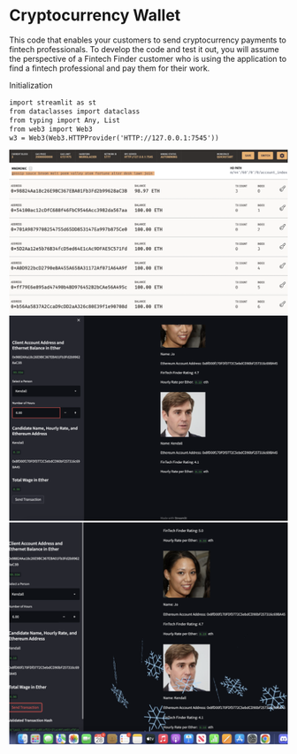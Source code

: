 # Cryptocurrency Wallet

This code that enables your customers to send cryptocurrency payments to fintech professionals. To develop the code and test it out, you will assume the perspective of a Fintech Finder customer who is using the application to find a fintech professional and pay them for their work.

Initialization

```
import streamlit as st
from dataclasses import dataclass
from typing import Any, List
from web3 import Web3
w3 = Web3(Web3.HTTPProvider('HTTP://127.0.0.1:7545'))

```

![The transaction withdrawl](https://github.com/mykalmorton/Cryptocurrency-Wallet/blob/main/Images/before.png)
![Hiring a person](https://github.com/mykalmorton/Cryptocurrency-Wallet/blob/main/Images/hire%20a%20person.png)
![Hiring a person](https://github.com/mykalmorton/Cryptocurrency-Wallet/blob/main/Images/results.png)

